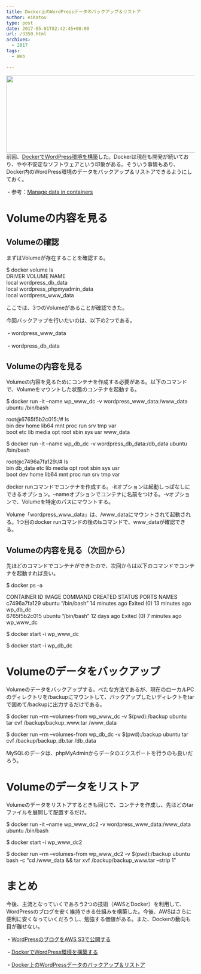```yaml
---
title: Docker上のWordPressデータのバックアップ＆リストア
author: eiKatou
type: post
date: 2017-05-01T02:42:45+00:00
url: /3350.html
archives:
  - 2017
tags:
  - Web

---
```

<img src="./uploads/2017/04/docker_logo.png" alt="" width="600" height="206" class="alignnone size-full wp-image-3338" srcset="./uploads/2017/04/docker_logo.png 600w, ./uploads/2017/04/docker_logo-300x103.png 300w, ./uploads/2017/04/docker_logo-500x172.png 500w" sizes="(max-width: 600px) 100vw, 600px" />前回、<a href="/3299.html" target="_blank">DockerでWordPress環境を構築</a>した。Dockerは現在も開発が続いており、やや不安定なソフトウェアという印象がある。そういう事情もあり、Docker内のWordPress環境のデータをバックアップ＆リストアできるようにしておく。

・参考：<a href="https://docs.docker.com/engine/tutorials/dockervolumes/" target="_blank">Manage data in containers</a> 

<!--more-->

# Volumeの内容を見る

## Volumeの確認

まずはVolumeが存在することを確認する。

<div class="code_box">
  $ docker volume ls<br /> DRIVER VOLUME NAME<br /> local wordpress_db_data<br /> local wordpress_phpmyadmin_data<br /> local wordpress_www_data
</div></p> 

ここでは、3つのVolumeがあることが確認できた。
  
今回バックアップを行いたいのは、以下の2つである。
  
・wordpress\_www\_data
  
・wordpress\_db\_data 

## Volumeの内容を見る

Volumeの内容を見るためにコンテナを作成する必要がある。以下のコマンドで、Volumeをマウントした状態のコンテナを起動する。

<div class="code_box">
  $ docker run -it &#8211;name wp_www_dc -v wordpress_www_data:/www_data ubuntu /bin/bash</p> 
  
  <p>
    root@6765f5b2c015:/# ls<br /> bin dev home lib64 mnt proc run srv tmp var<br /> boot etc lib media opt root sbin sys usr www_data
  </p>
  
  <p>
    $ docker run -it &#8211;name wp_db_dc -v wordpress_db_data:/db_data ubuntu /bin/bash
  </p>
  
  <p>
    root@c7496a7fa129:/# ls<br /> bin db_data etc lib media opt root sbin sys usr<br /> boot dev home lib64 mnt proc run srv tmp var
  </p>
</div></p> 

docker runコマンドでコンテナを作成する。-itオプションは起動しっぱなしにできるオプション。&#8211;nameオプションでコンテナに名前をつける。-vオプションで、Volumeを特定のパスにマウントする。

Volume「wordpress\_www\_data」は、/www\_dataにマウントされて起動される。1つ目のdocker runコマンドの後のlsコマンドで、www\_dataが確認できる。 

## Volumeの内容を見る（次回から）

先ほどのコマンドでコンテナができたので、次回からは以下のコマンドでコンテナを起動すれば良い。

<div class="code_box">
  $ docker ps -a</p> 
  
  <p>
    CONTAINER ID IMAGE COMMAND CREATED STATUS PORTS NAMES<br /> c7496a7fa129 ubuntu &#8220;/bin/bash&#8221; 14 minutes ago Exited (0) 13 minutes ago wp_db_dc<br /> 6765f5b2c015 ubuntu &#8220;/bin/bash&#8221; 12 days ago Exited (0) 7 minutes ago wp_www_dc
  </p>
  
  <p>
    $ docker start -i wp_www_dc
  </p>
  
  <p>
    $ docker start -i wp_db_dc
  </p>
</div></p> 

# Volumeのデータをバックアップ

Volumeのデータをバックアップする。べたな方法であるが、現在のローカルPCのディレクトリを/backupにマウントして、バックアップしたいディレクトをtarで固めて/backupに出力するだけである。

<div class="code_box">
  $ docker run &#8211;rm &#8211;volumes-from wp_www_dc -v $(pwd):/backup ubuntu tar cvf /backup/backup_www.tar /www_data</p> 
  
  <p>
    $ docker run &#8211;rm &#8211;volumes-from wp_db_dc -v $(pwd):/backup ubuntu tar cvf /backup/backup_db.tar /db_data
  </p>
</div></p> 

MySQLのデータは、phpMyAdminからデータのエクスポートを行うのも良いだろう。 

# Volumeのデータをリストア

Volumeのデータをリストアするときも同じで、コンテナを作成し、先ほどのtarファイルを展開して配置するだけ。

<div class="code_box">
  $ docker run -it &#8211;name wp_www_dc2 -v wordpress_www_data:/www_data ubuntu /bin/bash</p> 
  
  <p>
    $ docker start -i wp_www_dc2
  </p>
  
  <p>
    $ docker run &#8211;rm &#8211;volumes-from wp_www_dc2 -v $(pwd):/backup ubuntu bash -c &#8220;cd /www_data && tar xvf /backup/backup_www.tar &#8211;strip 1&#8221;
  </p>
</div></p> 

# まとめ

今後、主流となっていくであろう2つの技術（AWSとDocker）を利用して、WordPressのブログを安く維持できる仕組みを構築した。今後、AWSはさらに便利に安くなっていくだろうし、勉強する価値がある。また、Dockerの動向も目が離せない。
  
・<a href="/3247.html" target="_blank">WordPressのブログをAWS S3で公開する</a>
  
・<a href="/3299.html" target="_blank">DockerでWordPress環境を構築する</a>
  
・<a href="/3350.html" target="_blank">Docker上のWordPressデータのバックアップ＆リストア</a>
